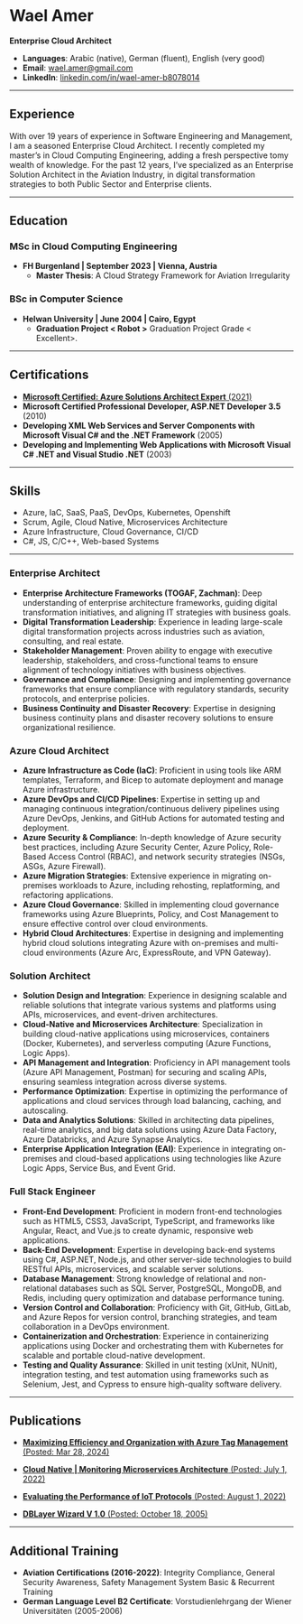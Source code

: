 # Wael Amer
**Enterprise Cloud Architect**

- **Languages**: Arabic (native), German (fluent), English (very good)
- **Email**: wael.amer@gmail.com
- **LinkedIn**: [linkedin.com/in/wael-amer-b8078014](https://linkedin.com/in/wael-amer-b8078014)

---
## Experience

With over 19 years of experience in Software Engineering and Management, I am a seasoned Enterprise Cloud Architect.
I recently completed my master’s in Cloud Computing Engineering, adding a fresh perspective tomy wealth of knowledge.
For the past 12 years, I’ve specialized as an Enterprise Solution Architect in the Aviation Industry, in digital transformation
strategies to both Public Sector and Enterprise clients.

---

## Education

### MSc in Cloud Computing Engineering
- **FH Burgenland | September 2023 | Vienna, Austria**
  - **Master Thesis**: A Cloud Strategy Framework for Aviation Irregularity

### BSc in Computer Science
- **Helwan University | June 2004 | Cairo, Egypt**
  - **Graduation Project < Robot >** Graduation Project Grade < Excellent>.

---

## Certifications

- [**Microsoft Certified: Azure Solutions Architect Expert** (2021)](https://learn.microsoft.com/en-gb/users/waelamer-7865/transcript/d5l1pfr3jz9jkm2)
- **Microsoft Certified Professional Developer, ASP.NET Developer 3.5** (2010)
- **Developing XML Web Services and Server Components with Microsoft Visual C# and the .NET Framework** (2005)
- **Developing and Implementing Web Applications with Microsoft Visual C# .NET and Visual Studio .NET** (2003)

---

## Skills

- Azure, IaC, SaaS, PaaS, DevOps, Kubernetes, Openshift
- Scrum, Agile, Cloud Native, Microservices Architecture
- Azure Infrastructure, Cloud Governance, CI/CD
- C#, JS, C/C++, Web-based Systems

---
### **Enterprise Architect**

- **Enterprise Architecture Frameworks (TOGAF, Zachman)**: Deep understanding of enterprise architecture frameworks, guiding digital transformation initiatives, and aligning IT strategies with business goals.
- **Digital Transformation Leadership**: Experience in leading large-scale digital transformation projects across industries such as aviation, consulting, and real estate.
- **Stakeholder Management**: Proven ability to engage with executive leadership, stakeholders, and cross-functional teams to ensure alignment of technology initiatives with business objectives.
- **Governance and Compliance**: Designing and implementing governance frameworks that ensure compliance with regulatory standards, security protocols, and enterprise policies.
- **Business Continuity and Disaster Recovery**: Expertise in designing business continuity plans and disaster recovery solutions to ensure organizational resilience.

### **Azure Cloud Architect**

- **Azure Infrastructure as Code (IaC)**: Proficient in using tools like ARM templates, Terraform, and Bicep to automate deployment and manage Azure infrastructure.
- **Azure DevOps and CI/CD Pipelines**: Expertise in setting up and managing continuous integration/continuous delivery pipelines using Azure DevOps, Jenkins, and GitHub Actions for automated testing and deployment.
- **Azure Security & Compliance**: In-depth knowledge of Azure security best practices, including Azure Security Center, Azure Policy, Role-Based Access Control (RBAC), and network security strategies (NSGs, ASGs, Azure Firewall).
- **Azure Migration Strategies**: Extensive experience in migrating on-premises workloads to Azure, including rehosting, replatforming, and refactoring applications.
- **Azure Cloud Governance**: Skilled in implementing cloud governance frameworks using Azure Blueprints, Policy, and Cost Management to ensure effective control over cloud environments.
- **Hybrid Cloud Architectures**: Expertise in designing and implementing hybrid cloud solutions integrating Azure with on-premises and multi-cloud environments (Azure Arc, ExpressRoute, and VPN Gateway).

### **Solution Architect**

- **Solution Design and Integration**: Experience in designing scalable and reliable solutions that integrate various systems and platforms using APIs, microservices, and event-driven architectures.
- **Cloud-Native and Microservices Architecture**: Specialization in building cloud-native applications using microservices, containers (Docker, Kubernetes), and serverless computing (Azure Functions, Logic Apps).
- **API Management and Integration**: Proficiency in API management tools (Azure API Management, Postman) for securing and scaling APIs, ensuring seamless integration across diverse systems.
- **Performance Optimization**: Expertise in optimizing the performance of applications and cloud services through load balancing, caching, and autoscaling.
- **Data and Analytics Solutions**: Skilled in architecting data pipelines, real-time analytics, and big data solutions using Azure Data Factory, Azure Databricks, and Azure Synapse Analytics.
- **Enterprise Application Integration (EAI)**: Experience in integrating on-premises and cloud-based applications using technologies like Azure Logic Apps, Service Bus, and Event Grid.

### **Full Stack Engineer**

- **Front-End Development**: Proficient in modern front-end technologies such as HTML5, CSS3, JavaScript, TypeScript, and frameworks like Angular, React, and Vue.js to create dynamic, responsive web applications.
- **Back-End Development**: Expertise in developing back-end systems using C#, ASP.NET, Node.js, and other server-side technologies to build RESTful APIs, microservices, and scalable server solutions.
- **Database Management**: Strong knowledge of relational and non-relational databases such as SQL Server, PostgreSQL, MongoDB, and Redis, including query optimization and database performance tuning.
- **Version Control and Collaboration**: Proficiency with Git, GitHub, GitLab, and Azure Repos for version control, branching strategies, and team collaboration in a DevOps environment.
- **Containerization and Orchestration**: Experience in containerizing applications using Docker and orchestrating them with Kubernetes for scalable and portable cloud-native development.
- **Testing and Quality Assurance**: Skilled in unit testing (xUnit, NUnit), integration testing, and test automation using frameworks such as Selenium, Jest, and Cypress to ensure high-quality software delivery.

---

## Publications

- [**Maximizing Efficiency and Organization with Azure Tag Management** (Posted: Mar 28, 2024)](https://medium.com/@wael.amer/maximizing-efficiency-and-organization-with-azure-tag-management-a9f7f0b1a9ea)

- [**Cloud Native | Monitoring Microservices Architecture** (Posted: July 1, 2022) ](https://github.com/waelamer/FH-Msc-Microservice-Monitoring)
  

- [**Evaluating the Performance of IoT Protocols** (Posted: August 1, 2022)  ](https://github.com/melashkr/technical-articles/tree/main/evaluating-iot-protocols)
  

- [**DBLayer Wizard V 1.0** (Posted: October 18, 2005)  ](https://www.codeproject.com/Articles/11989/DBLayer-Wizard-V-1-0)
  

---

## Additional Training

- **Aviation Certifications (2016-2022)**: Integrity Compliance, General Security Awareness, Safety Management System Basic & Recurrent Training
- **German Language Level B2 Certificate**: Vorstudienlehrgang der Wiener Universitäten (2005-2006)

